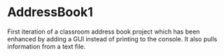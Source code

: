 # AddressBook1
First iteration of a classroom address book project which has been enhanced by adding a GUI instead of printing to the console.  It also pulls information from a text file.
